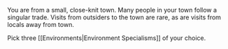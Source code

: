 You are from a small, close-knit town. Many people in your town follow a singular trade. Visits from outsiders to the town are rare, as are visits from locals away from town.

Pick three [[Environments|Environment Specialisms]] of your choice.